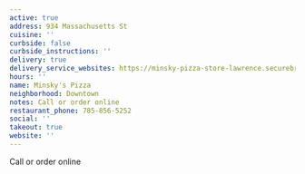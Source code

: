 ```yaml
---
active: true
address: 934 Massachusetts St
cuisine: ''
curbside: false
curbside_instructions: ''
delivery: true
delivery_service_websites: https://minsky-pizza-store-lawrence.securebrygid.com/zgrid/proc/site/sitep.jsp
hours: ''
name: Minsky's Pizza
neighborhood: Downtown
notes: Call or order online
restaurant_phone: 785-856-5252
social: ''
takeout: true
website: ''
---
```


Call or order online
